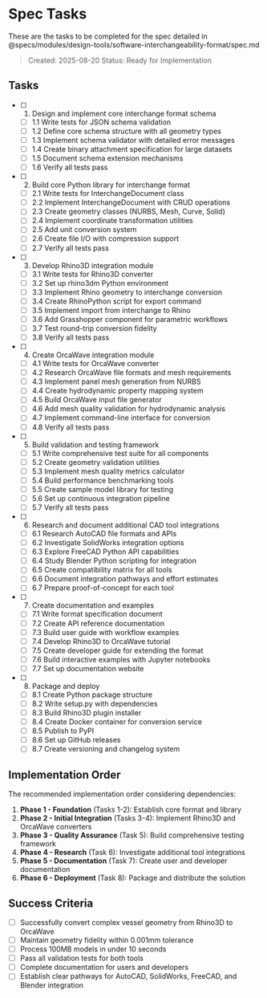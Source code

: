 # Spec Tasks

These are the tasks to be completed for the spec detailed in @specs/modules/design-tools/software-interchangeability-format/spec.md

> Created: 2025-08-20
> Status: Ready for Implementation

## Tasks

- [ ] 1. Design and implement core interchange format schema
  - [ ] 1.1 Write tests for JSON schema validation
  - [ ] 1.2 Define core schema structure with all geometry types
  - [ ] 1.3 Implement schema validator with detailed error messages
  - [ ] 1.4 Create binary attachment specification for large datasets
  - [ ] 1.5 Document schema extension mechanisms
  - [ ] 1.6 Verify all tests pass

- [ ] 2. Build core Python library for interchange format
  - [ ] 2.1 Write tests for InterchangeDocument class
  - [ ] 2.2 Implement InterchangeDocument with CRUD operations
  - [ ] 2.3 Create geometry classes (NURBS, Mesh, Curve, Solid)
  - [ ] 2.4 Implement coordinate transformation utilities
  - [ ] 2.5 Add unit conversion system
  - [ ] 2.6 Create file I/O with compression support
  - [ ] 2.7 Verify all tests pass

- [ ] 3. Develop Rhino3D integration module
  - [ ] 3.1 Write tests for Rhino3D converter
  - [ ] 3.2 Set up rhino3dm Python environment
  - [ ] 3.3 Implement Rhino geometry to interchange conversion
  - [ ] 3.4 Create RhinoPython script for export command
  - [ ] 3.5 Implement import from interchange to Rhino
  - [ ] 3.6 Add Grasshopper component for parametric workflows
  - [ ] 3.7 Test round-trip conversion fidelity
  - [ ] 3.8 Verify all tests pass

- [ ] 4. Create OrcaWave integration module
  - [ ] 4.1 Write tests for OrcaWave converter
  - [ ] 4.2 Research OrcaWave file formats and mesh requirements
  - [ ] 4.3 Implement panel mesh generation from NURBS
  - [ ] 4.4 Create hydrodynamic property mapping system
  - [ ] 4.5 Build OrcaWave input file generator
  - [ ] 4.6 Add mesh quality validation for hydrodynamic analysis
  - [ ] 4.7 Implement command-line interface for conversion
  - [ ] 4.8 Verify all tests pass

- [ ] 5. Build validation and testing framework
  - [ ] 5.1 Write comprehensive test suite for all components
  - [ ] 5.2 Create geometry validation utilities
  - [ ] 5.3 Implement mesh quality metrics calculator
  - [ ] 5.4 Build performance benchmarking tools
  - [ ] 5.5 Create sample model library for testing
  - [ ] 5.6 Set up continuous integration pipeline
  - [ ] 5.7 Verify all tests pass

- [ ] 6. Research and document additional CAD tool integrations
  - [ ] 6.1 Research AutoCAD file formats and APIs
  - [ ] 6.2 Investigate SolidWorks integration options
  - [ ] 6.3 Explore FreeCAD Python API capabilities
  - [ ] 6.4 Study Blender Python scripting for integration
  - [ ] 6.5 Create compatibility matrix for all tools
  - [ ] 6.6 Document integration pathways and effort estimates
  - [ ] 6.7 Prepare proof-of-concept for each tool

- [ ] 7. Create documentation and examples
  - [ ] 7.1 Write format specification document
  - [ ] 7.2 Create API reference documentation
  - [ ] 7.3 Build user guide with workflow examples
  - [ ] 7.4 Develop Rhino3D to OrcaWave tutorial
  - [ ] 7.5 Create developer guide for extending the format
  - [ ] 7.6 Build interactive examples with Jupyter notebooks
  - [ ] 7.7 Set up documentation website

- [ ] 8. Package and deploy
  - [ ] 8.1 Create Python package structure
  - [ ] 8.2 Write setup.py with dependencies
  - [ ] 8.3 Build Rhino3D plugin installer
  - [ ] 8.4 Create Docker container for conversion service
  - [ ] 8.5 Publish to PyPI
  - [ ] 8.6 Set up GitHub releases
  - [ ] 8.7 Create versioning and changelog system

## Implementation Order

The recommended implementation order considering dependencies:

1. **Phase 1 - Foundation** (Tasks 1-2): Establish core format and library
2. **Phase 2 - Initial Integration** (Tasks 3-4): Implement Rhino3D and OrcaWave converters
3. **Phase 3 - Quality Assurance** (Task 5): Build comprehensive testing framework
4. **Phase 4 - Research** (Task 6): Investigate additional tool integrations
5. **Phase 5 - Documentation** (Task 7): Create user and developer documentation
6. **Phase 6 - Deployment** (Task 8): Package and distribute the solution

## Success Criteria

- [ ] Successfully convert complex vessel geometry from Rhino3D to OrcaWave
- [ ] Maintain geometry fidelity within 0.001mm tolerance
- [ ] Process 100MB models in under 10 seconds
- [ ] Pass all validation tests for both tools
- [ ] Complete documentation for users and developers
- [ ] Establish clear pathways for AutoCAD, SolidWorks, FreeCAD, and Blender integration